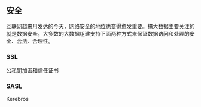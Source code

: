 ## 安全

互联网越来月发达的今天，网络安全的地位也变得愈发重要。搞大数据主要关注的就是数据安全，大多数的大数据组建支持下面两种方式来保证数据访问和处理的安全、合法、合理性。

### SSL

公私钥加密和信任证书

### SASL

Kerebros

